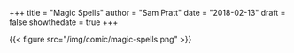 +++
title = "Magic Spells"
author = "Sam Pratt"
date = "2018-02-13"
draft = false
showthedate = true
+++

{{< figure src="/img/comic/magic-spells.png" >}}
